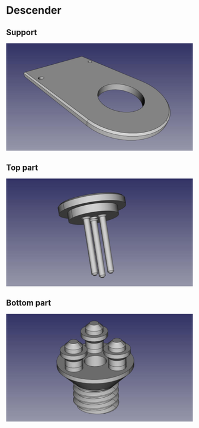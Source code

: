 # Descender

## Support

![descender_support.jpg](descender_support.jpg)


## Top part

![descender_top.jpg](descender_top.jpg)


## Bottom part

![descender_bottom.jpg](descender_bottom.jpg)

